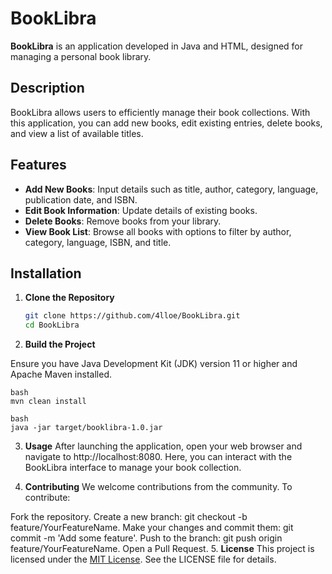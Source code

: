 # BookLibra

**BookLibra** is an application developed in Java and HTML, designed for managing a personal book library.

## Description

BookLibra allows users to efficiently manage their book collections. With this application, you can add new books, edit existing entries, delete books, and view a list of available titles.

## Features

- **Add New Books**: Input details such as title, author, category, language, publication date, and ISBN.
- **Edit Book Information**: Update details of existing books.
- **Delete Books**: Remove books from your library.
- **View Book List**: Browse all books with options to filter by author, category, language, ISBN, and title.

## Installation

1. **Clone the Repository**

   ```bash
   git clone https://github.com/4lloe/BookLibra.git
   cd BookLibra
   
2. **Build the Project**

Ensure you have Java Development Kit (JDK) version 11 or higher and Apache Maven installed.

    bash
    mvn clean install

    bash
    java -jar target/booklibra-1.0.jar

3. **Usage**
After launching the application, open your web browser and navigate to http://localhost:8080. Here, you can interact with the BookLibra interface to manage your book collection.

4. **Contributing**
We welcome contributions from the community. To contribute:

Fork the repository.
Create a new branch: git checkout -b feature/YourFeatureName.
Make your changes and commit them: git commit -m 'Add some feature'.
Push to the branch: git push origin feature/YourFeatureName.
Open a Pull Request.
5. **License**
This project is licensed under the [MIT License](https://github.com/4lloe/BookLibra/blob/master/LICENSE.MD). See the LICENSE file for details.
